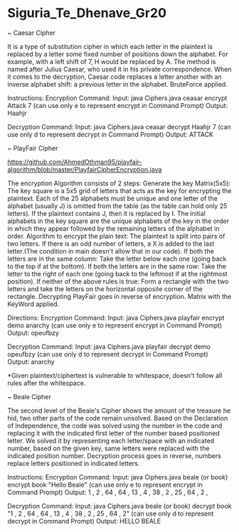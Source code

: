 # Siguria_Te_Dhenave_Gr20

~ Caesar Cipher

It is a type of substitution cipher in which each letter in the plaintext is replaced by a letter some fixed number of positions down the alphabet.
For example, with a left shift of 7, H would be replaced by A. The method is named after Julius Caesar, who used it in his private correspondence.
When it comes to the decryption, Caesar code replaces a letter another with an inverse alphabet shift: a previous letter in the alphabet.
BruteForce applied.

Instructions:
Encryption Command:
Input: java Ciphers.java ceasar encrypt Attack 7 (can use only e to represent encrypt in Command Prompt)
Output: Haahjr

Decryption Command:
Input: java Ciphers.java ceasar decrypt Haahjr 7 (can use only d to represent decrypt in Command Prompt)
Output: ATTACK


~ PlayFair Cipher

https://github.com/AhmedOthman95/playfair-algorithm/blob/master/PlayfairCipherEncryption.java

The encryption Algorithm consists of 2 steps:
Generate the key Matrix(5x5):
The key square is a 5x5 grid of letters that acts as the key for encrypting the plaintext.
Each of the 25 alphabets must be unique and one letter of the alphabet (usually J) is omitted from the table (as the table can hold only 25 letters).
If the plaintext contains J, then it is replaced by I.
The initial alphabets in the key square are the unique alphabets of the key in the order in which they appear followed by the remaining letters of the alphabet in order.
Algorithm to encrypt the plain text: 
The plaintext is split into pairs of two letters. If there is an odd number of letters, a X is added to the last letter.(The condition in main doesn't allow that in our code).
If both the letters are in the same column: 
Take the letter below each one (going back to the top if at the bottom).
If both the letters are in the same row: 
Take the letter to the right of each one (going back to the leftmost if at the rightmost position).
If neither of the above rules is true: 
Form a rectangle with the two letters and take the letters on the horizontal opposite corner of the rectangle.
Decrypting PlayFair goes in reverse of encryption.
Matrix with the KeyWord applied.

Directions:
Encryption Command: 
Input: java Ciphers.java playfair encrypt demo anarchy (can use only e to represent encrypt in Command Prompt)
Output: opeufbzy

Decryption Command:
Input: java Ciphers.java playfair decrypt demo opeufbzy (can use only d to represent decrypt in Command Prompt)
Output: anarchy

*Given plaintext/ciphertext is vulnerable to whitespace, doesn't follow all rules after the whitespace.


~ Beale Cipher

The second level of the Beale's Cipher shows the amount of the treasure he hid, two other parts of the code remain unsolved.
Based on the Declaration of Independence, the code was solved using the number in the code and replacing it with the indicated first letter of the number based positioned letter.
We solved it by representing each letter/space with an indicated number, based on the given key, same letters were replaced with the indicated position number.
Decryption process goes in reverse, numbers replace letters positioned in indicated letters.

Instructions:
Encryption Command:
Input: java Ciphers.java beale (or book)  encrypt book "Hello Beale" (can use only e to represent encrypt in Command Prompt)
Output: 1 , 2 , 64 , 64 , 13 , 4 , 38 , 2 , 25 , 64 , 2 ,

Decryption Command:
Input: java Ciphers.java beale (or book)  decrypt book "1 , 2 , 64 , 64 , 13 , 4 , 38 , 2 , 25 , 64 , 2" (can use only d to represent decrypt in Command Prompt)
Output: HELLO BEALE



 
